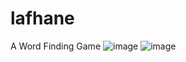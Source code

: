 # lafhane
A Word Finding Game
![image](https://user-images.githubusercontent.com/31761983/123533689-6a0ca300-d6e5-11eb-8f95-f191966ef40a.png)
![image](https://user-images.githubusercontent.com/31761983/123533730-cf609400-d6e5-11eb-98f6-2811181d9d5a.png)
